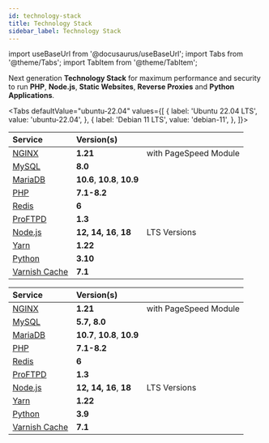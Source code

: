 ```yaml
---
id: technology-stack
title: Technology Stack
sidebar_label: Technology Stack
---
```


import useBaseUrl from '@docusaurus/useBaseUrl';
import Tabs from '@theme/Tabs';
import TabItem from '@theme/TabItem';

Next generation **Technology Stack** for maximum performance and security to run **PHP**, **Node.js**, **Static Websites**, **Reverse Proxies** and **Python Applications**.

<Tabs
defaultValue="ubuntu-22.04"
values={[
{ label: 'Ubuntu 22.04 LTS', value: 'ubuntu-22.04', },
{ label: 'Debian 11 LTS', value: 'debian-11', },
]}>
<TabItem value="ubuntu-22.04">

| Service                                    | Version(s)                   |                       |
|:-------------------------------------------|:-----------------------------|:----------------------|
| [NGINX](https://nginx.org)                 | **1.21**                     | with PageSpeed Module |
| [MySQL](https://www.mysql.com/)            | **8.0**                      |                       |
| [MariaDB](https://mariadb.org/)            | **10.6**, **10.8**, **10.9** |                       |
| [PHP](https://www.php.net)                 | **7.1-8.2**                  |                       |
| [Redis](https://redis.io)                  | **6**                        |                       |
| [ProFTPD](http://www.proftpd.org)          | **1.3**                      |                       |
| [Node.js](https://nodejs.org)              | **12, 14, 16**, **18**       | LTS Versions          |
| [Yarn](https://yarnpkg.com)                | **1.22**                     |                       |
| [Python](https://www.python.org/)          | **3.10**                     |                       |
| [Varnish Cache](http://varnish-cache.org/) | **7.1**                      |                       |

</TabItem>
<TabItem value="debian-11">


| Service                           | Version(s)                   |                       |
|:----------------------------------|:-----------------------------|:----------------------|
| [NGINX](https://nginx.org)        | **1.21**                     | with PageSpeed Module |
| [MySQL](https://www.percona.com/software/mysql-database/percona-server)   | **5.7, 8.0**                 |                       |
| [MariaDB](https://mariadb.org/)   | **10.7**, **10.8**, **10.9** |                       |
| [PHP](https://www.php.net)        | **7.1-8.2**                  |                       |
| [Redis](https://redis.io)         | **6**                        |                       |
| [ProFTPD](http://www.proftpd.org) | **1.3**                      |                       |
| [Node.js](https://nodejs.org)     | **12, 14, 16**, **18**       | LTS Versions          |
| [Yarn](https://yarnpkg.com)       | **1.22**                     |                       |
| [Python](https://www.python.org/) | **3.9**                      |                       |
| [Varnish Cache](http://varnish-cache.org/) | **7.1**                      |                       |

</TabItem>
</Tabs>